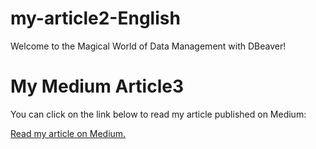 # my-article2-English
Welcome to the Magical World of Data Management with DBeaver!

# My Medium Article3

You can click on the link below to read my article published on Medium:

[Read my article on Medium.](https://medium.com/academy-team/welcome-to-the-magical-world-of-data-management-with-dbeaver-a8fd801d641e)

